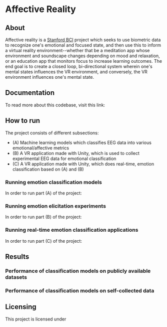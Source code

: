 # Affective Reality

## About
Affective reality is a [Stanford BCI](https://stanfordbci.com) project which seeks to use biometric data to recognize one's emotional and focused state, and then use this to inform a virtual reality environment--whether that be a meditation app whose environment and soundscape changes depending on mood and relaxation, or an education app that monitors focus to increase learning outcomes. The end goal is to create a closed loop, bi-directional system wherein one's mental states influences the VR environment, and conversely, the VR environment influences one's mental state.

## Documentation
To read more about this codebase, visit this link:

## How to run
The project consists of different subsections:
- (A) Machine learning models which classifies EEG data into various emotional/affective metrics
- (B) A VR application made with Unity, which is used to collect experimental EEG data for emotional classification
- (C) A VR application made with Unity, which does real-time, emotion classification based on (A) and (B)

### Running emotion classification models
In order to run part (A) of the project:

### Running emotion elicitation experiments
In order to run part (B) of the project:

### Running real-time emotion classification applications
In order to run part (C) of the project:

## Results

### Performance of classification models on publicly available datasets

### Performance of classification models on self-collected data



## Licensing
This project is licensed under 
